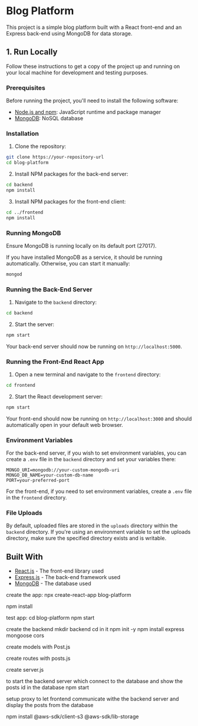 # Blog Platform

This project is a simple blog platform built with a React front-end and an Express back-end using MongoDB for data storage.

## 1. Run Locally

Follow these instructions to get a copy of the project up and running on your local machine for development and testing purposes.

### Prerequisites

Before running the project, you'll need to install the following software:

- [Node.js and npm](https://nodejs.org/en/download/): JavaScript runtime and package manager
- [MongoDB](https://www.mongodb.com/try/download/community): NoSQL database

### Installation

1. Clone the repository:

```bash
git clone https://your-repository-url
cd blog-platform
```

2. Install NPM packages for the back-end server:

```bash
cd backend
npm install
```

3. Install NPM packages for the front-end client:

```bash
cd ../frontend
npm install
```

### Running MongoDB

Ensure MongoDB is running locally on its default port (27017).

If you have installed MongoDB as a service, it should be running automatically. Otherwise, you can start it manually:

```bash
mongod
```

### Running the Back-End Server

1. Navigate to the `backend` directory:

```bash
cd backend
```

2. Start the server:

```bash
npm start
```

Your back-end server should now be running on `http://localhost:5000`.

### Running the Front-End React App

1. Open a new terminal and navigate to the `frontend` directory:

```bash
cd frontend
```

2. Start the React development server:

```bash
npm start
```

Your front-end should now be running on `http://localhost:3000` and should automatically open in your default web browser.

### Environment Variables

For the back-end server, if you wish to set environment variables, you can create a `.env` file in the `backend` directory and set your variables there:

```env
MONGO_URI=mongodb://your-custom-mongodb-uri
MONGO_DB_NAME=your-custom-db-name
PORT=your-preferred-port
```

For the front-end, if you need to set environment variables, create a `.env` file in the `frontend` directory.

### File Uploads

By default, uploaded files are stored in the `uploads` directory within the `backend` directory. If you're using an environment variable to set the uploads directory, make sure the specified directory exists and is writable.

## Built With

- [React.js](https://reactjs.org/) - The front-end library used
- [Express.js](https://expressjs.com/) - The back-end framework used
- [MongoDB](https://www.mongodb.com/) - The database used

create the app:
npx create-react-app blog-platform

npm install

test app:
cd blog-platform
npm start

create the backend
mkdir backend cd in it
npm init -y
npm install express mongoose cors

create models with Post.js

create routes with posts.js

create server.js

to start the backend server which connect to the database and show the posts id in the database
npm start

setup proxy to let frontend communicate withe the backend server and display the posts from the database

npm install @aws-sdk/client-s3 @aws-sdk/lib-storage
